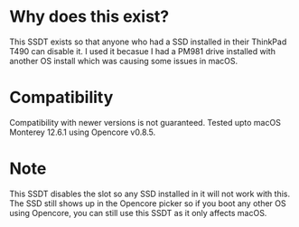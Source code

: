 # Why does this exist?
This SSDT exists so that anyone who had a SSD installed in their ThinkPad T490 can disable it. I used it becasue I had a PM981 drive installed with another OS install which was causing some issues in macOS.

# Compatibility
Compatibility with newer versions is not guaranteed. Tested upto macOS Monterey 12.6.1 using Opencore v0.8.5.

# Note
This SSDT disables the slot so any SSD installed in it will not work with this.
The SSD still shows up in the Opencore picker so if you boot any other OS using Opencore, you can still use this SSDT as it only affects macOS.
